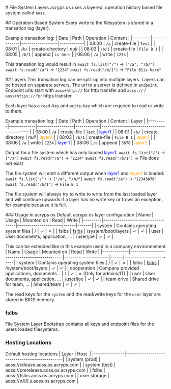 # File System Layers
acryps os uses a layered, operation history based file system called `aoss`.

## Operation Based System
Every write to the filesystem is stored in a transation log (layer). 

Example transation log:
| Date    | Path        | Operation        | Content    |
|---------|-------------|------------------|------------|
| 08:00   | `/a`        | create-file      | `Test`     |
| 08:01   | `/b/`       | create-directory | *null*     |
| 08:03   | `/b/1`      | create-file      | `File B 1` |
| 08:05   | `/b/1`      | append           | `is here`  |
| 08:06   | `/a`        | write            | `1234`     |

This transation log would result in
`await fs.list("/")` → `["/a", "/b/"]`
`await fs.read("/a")` → `"1234"`
`await fs.read("/b/1")` → `"File B1is here"`

## Layers
This transation log can be split up into multiple layers. 
Layers can be hosted on separate servers. The url to a server is defined in `endpoint`.
Endpoint urls start with `aoss+http://` for http transfer and `aoss://` / `aoss+https://` for https transfer.

Each layer has a `read-key` and `write-key` which are required to read or write to them.

Example transation log:
| Date    | Path        | Operation        | Content    | Layer                                     |
|---------|-------------|------------------|------------|-------------------------------------------|
| 08:00   | `/a`        | create-file      | `Test`     | <span style="color: blue">layer1</span>   |
| 08:01   | `/b/`       | create-directory | *null*     | <span style="color: orange">layer2</span> |
| 08:03   | `/b/1`      | create-file      | `File B 1` | <span style="color: orange">layer2</span> |
| 08:06   | `/a`        | write            | `1234`     | <span style="color: blue">layer1</span>   |
| 08:06   | `/a`        | append           | `5678`     | <span style="color: orange">layer2</span> |

Output for a file system which has only loaded <span style="color: blue">layer1</span>:
`await fs.list("/")` → `["/a"]`
`await fs.read("/a")` → `"1234"`
`await fs.read("/b/1")` → File does not exist

The file system will emit a different output when <span style="color: blue">layer1</span> and <span style="color: orange">layer2</span> is loaded:
`await fs.list("/")` → <code>["/a"<b>, "/b/"</b>]</code>
`await fs.read("/a")` → <code>"1234<b>5678</b>"</code>
`await fs.read("/b/1")` → `File B 1`

The file system will always try to write to write from the last loaded layer and will continue upwards if a layer has no write key or trows an exception, for example because it is full.

### Usage in acryps os
Default acryps os layer configuration
| Name    | Usage                             | Mounted on           | Read | Write |
|---------|-----------------------------------|----------------------|------|-------|
| system  | Contains operating system files   | /                    | ✓    | ✗     |
| fslbs   | [fslbs](#fslbs)                   | /system/boot/layers  | ✓    | ✓     |
| user    | User documents, application, ...  | /user/joe            | ✓    | ✓     |

This can be extended like in this example used in a company environnement
| Name        | Usage                                       | Mounted on           | Read | Write                  |
|-------------|---------------------------------------------|----------------------|------|------------------------|
| system      | Contains operating system files             | /                    | ✓    | ✗                      |
| fslbs       | [fslbs](#fslbs)                             | /system/boot/layers  | ✓    | ✓                      |
| cooperation | Company provided applications, documents... | /                    | ✓    | ✗ (Only for admins/IT) |
| user        | User documents, application, ...            | /user/joe            | ✓    | ✓                      |
| team drive  | Shared drive for team, ...                  | /shared/team         | ✓    | ✓                      | 

The read keys for the `system` and the read/write keys for the `user` layer are stored in BIOS memory.

### fslbs
File System Layer Bootstrap contains all keys and endpoint files for the users loaded filesystems.

### Hosting Locations
Default hosting locations
| Layer         | Host                                          |
|---------------|-----------------------------------------------|
| system (prod) | aoss://release.aoss.os.acryps.com             |
| system (test) | aoss://prerelease.aoss.os.acryps.com          |
| fslbs         | aoss://fslbs.aoss.os.acryps.com               |
| user storage  | aoss://n*XX*.s.aoss.os.acryps.com             |